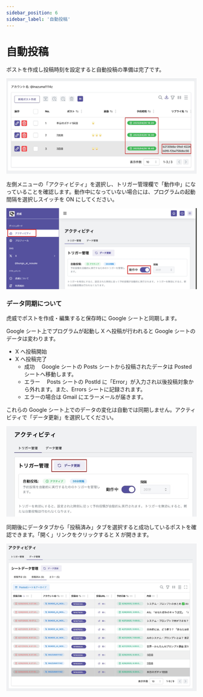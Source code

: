 ```yaml
---
sidebar_position: 6
sidebar_label: '自動投稿'
---
```


# 自動投稿

ポストを作成し投稿時刻を設定すると自動投稿の準備は完了です。

![自動投稿準備完了](./img06/01.jpg)

左側メニューの「アクティビティ」を選択し、トリガー管理欄で「動作中」になっていることを確認します。動作中になっていない場合には、プログラムの起動間隔を選択しスイッチを ON にしてください。

![自動投稿スイッチ確認](./img06/ap01.jpg)

### データ同期について

虎威でポストを作成・編集すると保存時に Google シートと同期します。

Google シート上でプログラムが起動し X へ投稿が行われると Google シートのデータは変わります。

- X へ投稿開始
- X へ投稿完了
  - 成功　 Google シートの Posts シートから投稿されたデータは Posted シートへ移動します。
  - エラー　 Posts シートの PostId に「Error」が入力され以後投稿対象から外れます。また、Errors シートに記録されます。
  - エラーの場合は Gmail にエラーメールが届きます。

これらの Google シート上でのデータの変化は自動では同期しません。アクティビティで「データ更新」を選択してください。

![データの同期](./img06/ap02.jpg)

同期後にデータタブから「投稿済み」タブを選択すると成功しているポストを確認できます。「開く」リンクをクリックすると X が開きます。

![投稿済みタブ](./img06/ap03.jpg)
